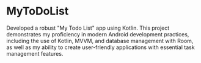 # MyToDoList
 Developed a robust "My Todo List" app using Kotlin. This project demonstrates my proficiency in modern Android development practices, including the use of Kotlin, MVVM, and database management with Room, as well as my ability to create user-friendly applications with essential task management features.
